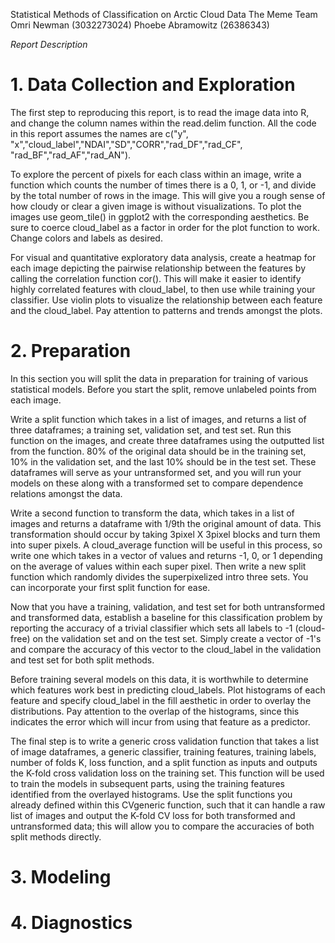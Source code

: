 Statistical Methods of Classification on Arctic Cloud Data
The Meme Team  
  Omri Newman (3032273024)
  Phoebe Abramowitz (26386343)
  
*Report Description*

# 1. Data Collection and Exploration

  The first step to reproducing this report, is to read the image data into R, and change the column names within the read.delim function. All the code in this report assumes the names are
c("y", "x","cloud_label","NDAI","SD","CORR","rad_DF","rad_CF", "rad_BF","rad_AF","rad_AN"). 
  
  To explore the percent of pixels for each class within an image, write a function which counts the number of times there is a 0, 1, or -1, and divide by the total number of rows in the image. This will give you a rough sense of how cloudy or clear a given image is without visualizations. To plot the images use geom_tile() in ggplot2 with the corresponding aesthetics. Be sure to coerce cloud_label as a factor in order for the plot function to work. Change colors and labels as desired. 
  
  For visual and quantitative exploratory data analysis, create a heatmap for each image depicting the pairwise relationship between the features by calling the correlation function cor(). This will make it easier to identify highly correlated features with cloud_label, to then use while training your classifier. Use violin plots to visualize the relationship between each feature and the cloud_label. Pay attention to patterns and trends amongst the plots. 
  
# 2. Preparation

  In this section you will split the data in preparation for training of various statistical models. Before you start the split, remove unlabeled points from each image.  
  
  Write a split function which takes in a list of images, and returns a list of three dataframes; a training set, validation set, and test set. Run this function on the images, and create three dataframes using the outputted list from the function. 80% of the original data should be in the training set, 10% in the validation set, and the last 10% should be in the test set. These dataframes will serve as your untransformed set, and you will run your models on these along with a transformed set to compare dependence relations amongst the data.
  
  Write a second function to transform the data, which takes in a list of images and returns a dataframe with 1/9th the original amount of data. This transformation should occur by taking 3pixel X 3pixel blocks and turn them into super pixels. A cloud_average function will be useful in this process, so write one which takes in a vector of values and returns -1, 0, or 1 depending on the average of values within each super pixel. Then write a new split function which randomly divides the superpixelized intro three sets. You can incorporate your first split function for ease.
  
  Now that you have a training, validation, and test set for both untransformed and transformed data, establish a baseline for this classification problem by reporting the accuracy of a trivial classifier which sets all labels to -1 (cloud-free) on the validation set and on the test set. Simply create a vector of -1's and compare the accuracy of this vector to the cloud_label in the validation and test set for both split methods.
  
  Before training several models on this data, it is worthwhile to determine which features work best in predicting cloud_labels. Plot histograms of each feature and specify cloud_label in the fill aesthetic in order to overlay the distributions. Pay attention to the overlap of the histograms, since this indicates the error which will incur from using that feature as a predictor. 
  
  The final step is to write a generic cross validation function that takes a list of image dataframes, a generic classifier, training features, training labels, number of folds K, loss function, and a split function as inputs and outputs the K-fold cross validation loss on the training set. This function will be used to train the models in subsequent parts, using the training features identified from the overlayed histograms. Use the split functions you already defined within this CVgeneric function, such that it can handle a raw list of images and output the K-fold CV loss for both transformed and untransformed data; this will allow you to compare the accuracies of both split methods directly. 
  
  
# 3. Modeling



# 4. Diagnostics
  
  
  
  
  
  
  
  
  
  